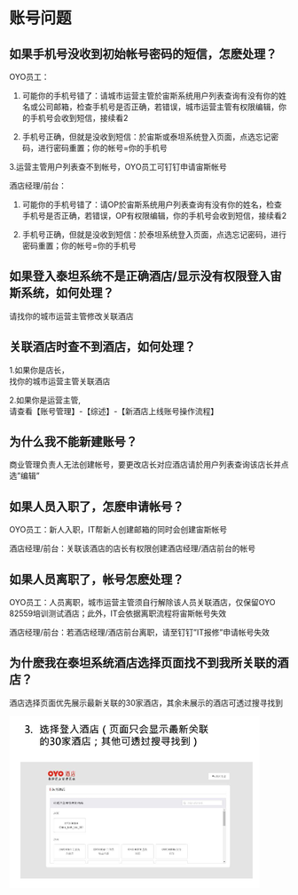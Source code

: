 # 账号问题

##  如果手机号没收到初始帐号密码的短信，怎麽处理？

 OYO员工：  
1. 可能你的手机号错了：请城市运营主管於宙斯系统用户列表查询有没有你的姓名或公司邮箱，检查手机号是否正确，若错误，城市运营主管有权限编辑，你的手机号会收到短信，接续看2  
  
2. 手机号正确，但就是没收到短信：於宙斯或泰坦系统登入页面，点选忘记密码，进行密码重置；你的帐号=你的手机号

3.运营主管用户列表查不到帐号，OYO员工可钉钉申请宙斯帐号  
  
酒店经理/前台：  
1. 可能你的手机号错了：请OP於宙斯系统用户列表查询有没有你的姓名，检查手机号是否正确，若错误，OP有权限编辑，你的手机号会收到短信，接续看2  
  
2. 手机号正确，但就是没收到短信：於泰坦系统登入页面，点选忘记密码，进行密码重置；你的帐号=你的手机号

## 如果登入泰坦系统不是正确酒店/显示没有权限登入宙斯系统，如何处理？

 请找你的城市运营主管修改关联酒店

## 关联酒店时查不到酒店，如何处理？

 1.如果你是店长，  
找你的城市运营主管关联酒店  
  
2.如果你是运营主管,  
请查看【账号管理】-【综述】-【新酒店上线账号操作流程】

## 为什么我不能新建账号？

 商业管理负责人无法创建帐号，要更改店长对应酒店请於用户列表查询该店长并点选”编辑”

##  如果人员入职了，怎麽申请帐号？

OYO员工：新人入职，IT帮新人创建邮箱的同时会创建宙斯帐号  
  
酒店经理/前台：关联该酒店的店长有权限创建酒店经理/酒店前台的帐号

##  如果人员离职了，帐号怎麽处理？

OYO员工：人员离职，城市运营主管须自行解除该人员关联酒店，仅保留OYO 82559培训测试酒店；此外，IT会依据离职流程将宙斯帐号失效  
  
酒店经理/前台：若酒店经理/酒店前台离职，请至钉钉”IT报修”申请帐号失效

##  为什麽我在泰坦系统酒店选择页面找不到我所关联的酒店？

 酒店选择页面优先展示最新关联的30家酒店，其余未展示的酒店可透过搜寻找到

![&#x9875;&#x9762;&#x53EA;&#x4F1A;&#x663E;&#x793A;&#x6700;&#x65B0;&#x5173;&#x8054;&#x7684;30&#x5BB6;&#x9152;&#x5E97;](../.gitbook/assets/image%20%28117%29.png)

